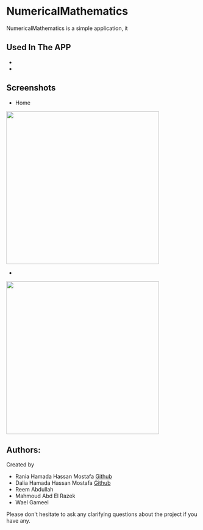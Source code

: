 # NumericalMathematics

NumericalMathematics is a simple application, it 

## Used In The APP
- 
-

## Screenshots
- Home
<img src="" width="400" height="400">

- 
<img src="" width="400" height="400">
      

## Authors:
Created by 
- Rania Hamada Hassan Mostafa [Github](https://github.com/rania-hhm)
- Dalia Hamada Hassan Mostafa [Github](https://github.com/dalia61)
- Reem Abdullah
- Mahmoud Abd El Razek
- Wael Gameel

Please don't hesitate to ask any clarifying questions about the project if you have any.
